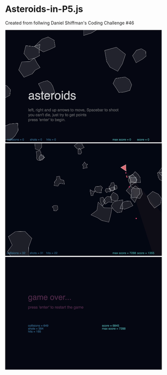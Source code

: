 # Asteroids-in-P5.js
Created from follwing Daniel Shiffman's Coding Challenge #46

![asteroids game loading screen](https://raw.githubusercontent.com/sspboyd/Asteroids-in-P5.js/9de2c974b154f1a08d87af805e8529d1228a3e09/screenshots/preGame.png)
![asteroids game play screen](https://raw.githubusercontent.com/sspboyd/Asteroids-in-P5.js/9de2c974b154f1a08d87af805e8529d1228a3e09/screenshots/activeGame.png)
![asteroids post game screen](https://raw.githubusercontent.com/sspboyd/Asteroids-in-P5.js/9de2c974b154f1a08d87af805e8529d1228a3e09/screenshots/postGame.png)
